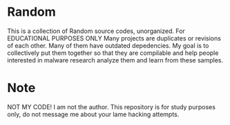 # Random
This is a collection of Random source codes, unorganized. For EDUCATIONAL PURPOSES ONLY  Many projects are duplicates or revisions of each other. Many of them have outdated depedencies. My goal is to collectively put them together so that they are compilable and help people interested in malware research analyze them and learn from these samples.


# Note



NOT MY CODE! I am not the author. This repository is for study purposes only, do not message me about your lame hacking attempts.

